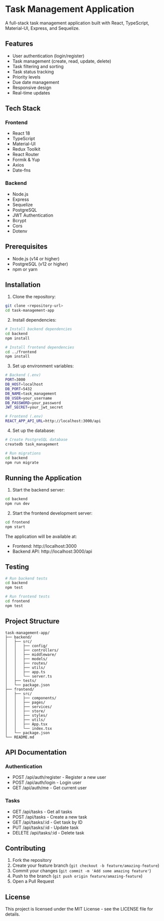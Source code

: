 # Task Management Application

A full-stack task management application built with React, TypeScript, Material-UI, Express, and Sequelize.

## Features

- User authentication (login/register)
- Task management (create, read, update, delete)
- Task filtering and sorting
- Task status tracking
- Priority levels
- Due date management
- Responsive design
- Real-time updates

## Tech Stack

### Frontend

- React 18
- TypeScript
- Material-UI
- Redux Toolkit
- React Router
- Formik & Yup
- Axios
- Date-fns

### Backend

- Node.js
- Express
- Sequelize
- PostgreSQL
- JWT Authentication
- Bcrypt
- Cors
- Dotenv

## Prerequisites

- Node.js (v14 or higher)
- PostgreSQL (v12 or higher)
- npm or yarn

## Installation

1. Clone the repository:

```bash
git clone <repository-url>
cd task-management-app
```

2. Install dependencies:

```bash
# Install backend dependencies
cd backend
npm install

# Install frontend dependencies
cd ../frontend
npm install
```

3. Set up environment variables:

```bash
# Backend (.env)
PORT=3000
DB_HOST=localhost
DB_PORT=5432
DB_NAME=task_management
DB_USER=your_username
DB_PASSWORD=your_password
JWT_SECRET=your_jwt_secret

# Frontend (.env)
REACT_APP_API_URL=http://localhost:3000/api
```

4. Set up the database:

```bash
# Create PostgreSQL database
createdb task_management

# Run migrations
cd backend
npm run migrate
```

## Running the Application

1. Start the backend server:

```bash
cd backend
npm run dev
```

2. Start the frontend development server:

```bash
cd frontend
npm start
```

The application will be available at:

- Frontend: http://localhost:3000
- Backend API: http://localhost:3000/api

## Testing

```bash
# Run backend tests
cd backend
npm test

# Run frontend tests
cd frontend
npm test
```

## Project Structure

```
task-management-app/
├── backend/
│   ├── src/
│   │   ├── config/
│   │   ├── controllers/
│   │   ├── middleware/
│   │   ├── models/
│   │   ├── routes/
│   │   ├── utils/
│   │   ├── app.ts
│   │   └── server.ts
│   ├── tests/
│   └── package.json
├── frontend/
│   ├── src/
│   │   ├── components/
│   │   ├── pages/
│   │   ├── services/
│   │   ├── store/
│   │   ├── styles/
│   │   ├── utils/
│   │   ├── App.tsx
│   │   └── index.tsx
│   └── package.json
└── README.md
```

## API Documentation

### Authentication

- POST /api/auth/register - Register a new user
- POST /api/auth/login - Login user
- GET /api/auth/me - Get current user

### Tasks

- GET /api/tasks - Get all tasks
- POST /api/tasks - Create a new task
- GET /api/tasks/:id - Get task by ID
- PUT /api/tasks/:id - Update task
- DELETE /api/tasks/:id - Delete task

## Contributing

1. Fork the repository
2. Create your feature branch (`git checkout -b feature/amazing-feature`)
3. Commit your changes (`git commit -m 'Add some amazing feature'`)
4. Push to the branch (`git push origin feature/amazing-feature`)
5. Open a Pull Request

## License

This project is licensed under the MIT License - see the LICENSE file for details.
